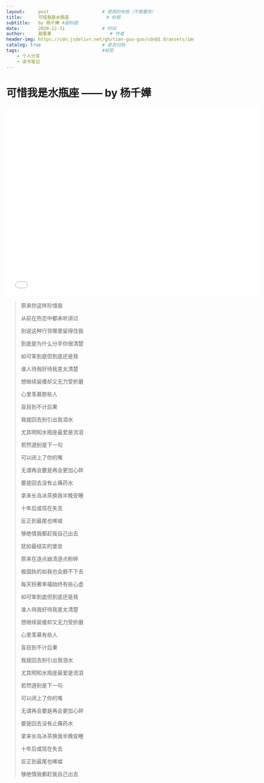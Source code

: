 ```yaml
---
layout:     post                    # 使用的布局（不需要改）
title:      可惜我是水瓶座              # 标题 
subtitle:   by 杨千嬅 #副标题
date:       2020-12-31              # 时间
author:     甜果果                      # 作者
header-img: https://cdn.jsdelivr.net/gh/tian-guo-guo/cdn@1.0/assets/img/post-bg-swift2.jpg    #这篇文章标题背景图片
catalog: true                       # 是否归档
tags:                               #标签
    - 个人分享
    - 读书笔记
---
```


# 可惜我是水瓶座 —— by 杨千嬅

<iframe width="680" height="510" src="//player.bilibili.com/player.html?aid=244554773&bvid=BV1Rv41117JG&cid=236261877&page=1" scrolling="no" border="0" frameborder="no" framespacing="0" allowfullscreen="true"> </iframe>

>原来你这样珍惜我
>
>从前在热恋中都未听讲过
>
>别说这种行货哪里留得住我
>
>到底是为什么分手你很清楚
>
>如可笨到底但到底还是我
>
>谁人待我好待我差太清楚
>
>想继续装傻却又无力受折磨
>
>心里羡慕那些人
>
>盲目到不计后果
>
>我就回去别引出我泪水
>
>尤其明知水瓶座最爱是流泪
>
>若然道别是下一句
>
>可以闭上了你的嘴
>
>无谓再会要是再会更加心碎
>
>要是回去没有止痛药水
>
>拿来长岛冰茶换我半晚安睡
>
>十年后或现在失去
>
>反正到最尾也唏嘘
>
>够绝情我都赶我自己出去
>
>犹如最结实的堡垒
>
>原来在逐点崩溃逐点粉碎
>
>极固执的如我也会捱不下去
>
>每天扮著幸福始终有些心虚
>
>如可笨到底但到底还是我
>
>谁人待我好待我差太清楚
>
>想继续装傻却又无力受折磨
>
>心里羡慕有些人
>
>盲目到不计后果
>
>我就回去别引出我泪水
>
>尤其明知水瓶座最爱是流泪
>
>若然道别是下一句
>
>可以闭上了你的嘴
>
>无谓再会要是再会更加心碎
>
>要是回去没有止痛药水
>
>拿来长岛冰茶换我半晚安睡
>
>十年后或现在失去
>
>反正到最尾也唏嘘
>
>够绝情我都赶我自己出去

